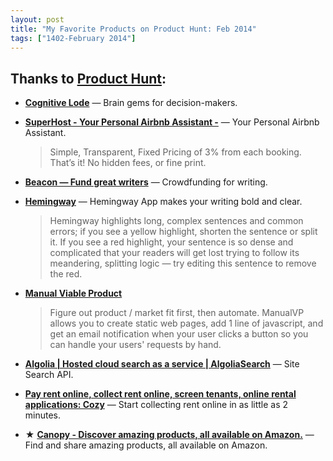 ```yaml
---
layout: post
title: "My Favorite Products on Product Hunt: Feb 2014"
tags: ["1402-February 2014"]
---
```


## Thanks to [Product Hunt](http://producthunt.co/):

* **[Cognitive Lode](http://coglode.com/)** — Brain gems for decision-makers.

* **[SuperHost - Your Personal Airbnb Assistant -](http://www.booksuperhost.com/)** — Your Personal Airbnb Assistant.

    > Simple, Transparent, Fixed Pricing of 3% from each booking. That’s it! No hidden fees, or fine print.

* **[Beacon — Fund great writers](http://www.beaconreader.com/)** — Crowdfunding for writing.

* **[Hemingway](http://www.hemingwayapp.com/)** — Hemingway App makes your writing bold and clear.

    > Hemingway highlights long, complex sentences and common errors; if you see a yellow highlight, shorten the sentence or split it. If you see a red highlight, your sentence is so dense and complicated that your readers will get lost trying to follow its meandering, splitting logic — try editing this sentence to remove the red.

* **[Manual Viable Product](https://manualviableproduct.com/)**

    > Figure out product / market fit first, then automate. ManualVP allows you to create static web pages, add 1 line of javascript, and get an email notification when your user clicks a button so you can handle your users' requests by hand.

* **[Algolia | Hosted cloud search as a service | AlgoliaSearch](http://www.algolia.com/)** — Site Search API.

* **[Pay rent online, collect rent online, screen tenants, online rental applications: Cozy](https://www.cozy.co/)** — Start collecting rent online in as little as 2 minutes.

* ★ **[Canopy - Discover amazing products, all available on Amazon.](http://canopy.co/)** — Find and share amazing products, all available on Amazon.
